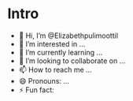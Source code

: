 # Intro
- 👋 Hi, I’m @Elizabethpulimoottil
- 👀 I’m interested in ...
- 🌱 I’m currently learning ...
- 💞️ I’m looking to collaborate on ...
- 📫 How to reach me ...
- 😄 Pronouns: ...
- ⚡ Fun fact:
  
<!---
Elizabethpulimoottil/Elizabethpulimoottil is a ✨ special ✨ repository because its `README.md` (this file) appears on your GitHub profile.
You can click the Preview link to take a look at your changes.
--->
